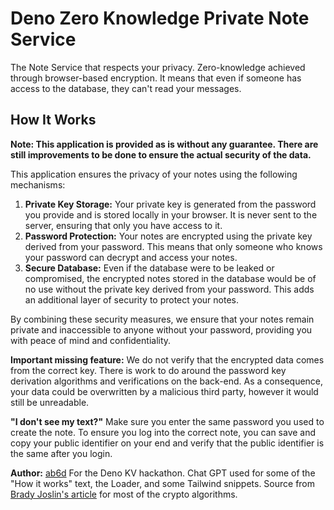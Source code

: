 # Deno Zero Knowledge Private Note Service

The Note Service that respects your privacy. Zero-knowledge achieved through browser-based encryption. It means that even if someone has access to the database, they can't read your messages.

## How It Works

**Note: This application is provided as is without any guarantee. There are still improvements to be done to ensure the actual security of the data.**

This application ensures the privacy of your notes using the following mechanisms:

1. **Private Key Storage:** Your private key is generated from the password you provide and is stored locally in your browser. It is never sent to the server, ensuring that only you have access to it.
2. **Password Protection:** Your notes are encrypted using the private key derived from your password. This means that only someone who knows your password can decrypt and access your notes.
3. **Secure Database:** Even if the database were to be leaked or compromised, the encrypted notes stored in the database would be of no use without the private key derived from your password. This adds an additional layer of security to protect your notes.

By combining these security measures, we ensure that your notes remain private and inaccessible to anyone without your password, providing you with peace of mind and confidentiality.

**Important missing feature:** We do not verify that the encrypted data comes from the correct key. There is work to do around the password key derivation algorithms and verifications on the back-end. As a consequence, your data could be overwritten by a malicious third party, however it would still be unreadable.

**"I don't see my text?"** Make sure you enter the same password you used to create the note. To ensure you log into the correct note, you can save and copy your public identifier on your end and verify that the public identifier is the same after you login.

**Author:** [ab6d](https://github.com/ab6d)
For the Deno KV hackathon.
Chat GPT used for some of the "How it works" text, the Loader, and some Tailwind snippets.
Source from [Brady Joslin's article](https://bradyjoslin.com/blog/encryption-webcrypto/) for most of the crypto algorithms.
